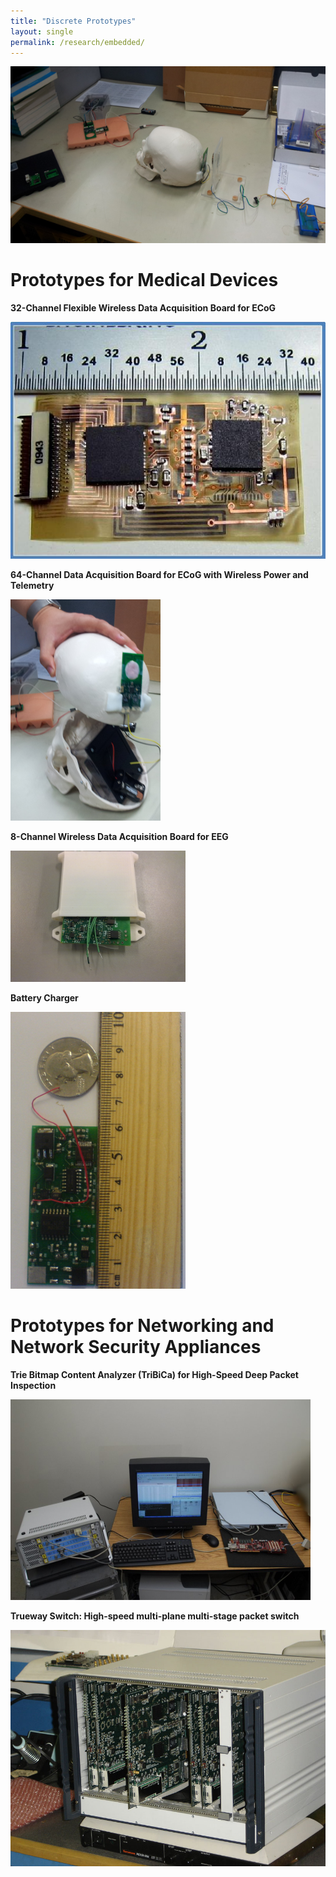 ```yaml
--- 
title: "Discrete Prototypes"
layout: single 
permalink: /research/embedded/ 
---
```


![](/assets/images/research/proto-top.png)

# Prototypes for Medical Devices

**32-Channel Flexible Wireless Data Acquisition Board for ECoG**  
  
![](/assets/images/research/flex-board.jpg)
  
**64-Channel Data Acquisition Board for ECoG with Wireless Power and Telemetry**  

![](/assets/images/research/DAQ64.png)
  
**8-Channel Wireless Data Acquisition Board for EEG**  

![](/assets/images/research/DAQ8.png)
  
**Battery Charger**  

![](/assets/images/research/battery-charger.png)
  

# Prototypes for Networking and Network Security Appliances

**Trie Bitmap Content Analyzer (TriBiCa) for High-Speed Deep Packet Inspection**  

![](/assets/images/research/TriBiCa-test-setup.png)
  
**Trueway Switch: High-speed multi-plane multi-stage packet switch**  
  
![](/assets/images/research/router_fpga.jpg)

  
  
